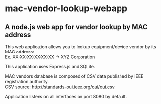 # mac-vendor-lookup-webapp
## A node.js web app for vendor lookup by MAC address


This web application allows you to lookup equipment/device vendor by its MAC address:  
Ex. XX:XX:XX:XX:XX:XX -> XYZ Corporation

This application uses Express.js and SQLite.

MAC vendors database is composed of CSV data published by IEEE registration authority.  
CSV source: http://standards-oui.ieee.org/oui/oui.csv  

Application listens on all interfaces on port 8080 by default.
